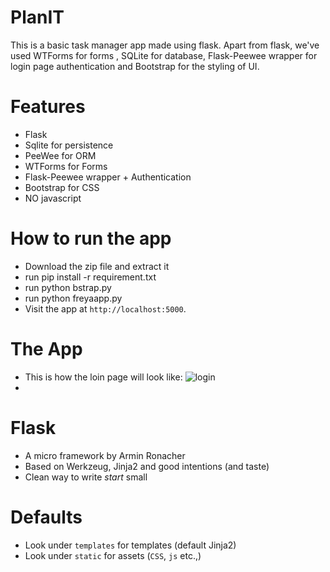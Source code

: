 # PlanIT
This is a basic task manager app made using flask. Apart from flask, we've used WTForms for forms , SQLite for database, Flask-Peewee wrapper for login page authentication and Bootstrap for the styling of UI.

# Features 
  * Flask
  * Sqlite for persistence
  * PeeWee for ORM
  * WTForms for Forms
  * Flask-Peewee wrapper + Authentication
  * Bootstrap for CSS
  * NO javascript

# How to run the app
  * Download the zip file and extract it
  * run pip install -r requirement.txt
  * run python bstrap.py
  * run python freyaapp.py
  * Visit the app at `http://localhost:5000`.

# The App
  * This is how the loin page will look like:
  ![login](https://user-images.githubusercontent.com/36432258/39486146-c156f5a4-4d98-11e8-86c1-19afc98859d5.png)
  * 


# Flask

  * A micro framework by Armin Ronacher
  * Based on Werkzeug, Jinja2 and good intentions (and taste)
  * Clean way to write *start* small
  
# Defaults

  * Look under `templates` for templates (default Jinja2)
  * Look under `static` for assets (`CSS`, `js` etc.,)
